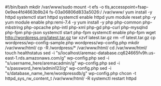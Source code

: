 #!/bin/bash
mkdir /var/www/sudo mount -t efs -o tls,accesspoint=fsap-0e9ee4fd4663b9b24 fs-03a06806d833a5026:/ /var/www/
yum install -y httpd 
systemctl start httpd
systemctl enable httpd
yum module reset php -y
yum module enable php:remi-7.4 -y
yum install -y php php-common php-mbstring php-opcache php-intl php-xml php-gd php-curl php-mysqlnd php-fpm php-json
systemctl start php-fpm
systemctl enable php-fpm
wget http://wordpress.org/latest.tar.gz
tar xzvf latest.tar.gz
rm -rf latest.tar.gz
cp wordpress/wp-config-sample.php wordpress/wp-config.php
mkdir /var/www/html/
cp -R /wordpress/* /var/www/html/
cd /var/www/html/
touch healthstatus
sed -i "s/localhost/aremac-database.cq624665fv9h.us-east-1.rds.amazonaws.com/g" wp-config.php 
sed -i "s/username_here/aremacadmin/g" wp-config.php 
sed -i "s/password_here/admin123/g" wp-config.php 
sed -i "s/database_name_here/wordpressdb/g" wp-config.php 
chcon -t httpd_sys_rw_content_t /var/www/html/ -R
systemctl restart httpd









